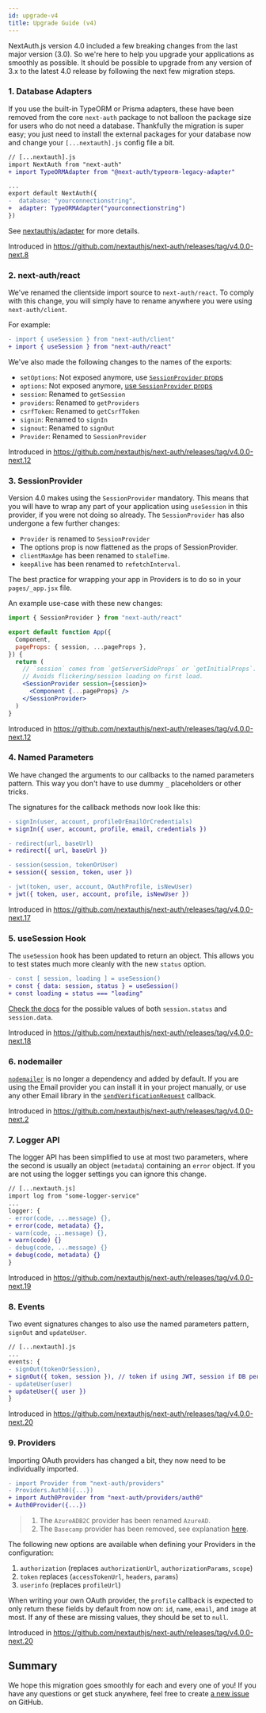 ```yaml
---
id: upgrade-v4
title: Upgrade Guide (v4)
---
```


NextAuth.js version 4.0 included a few breaking changes from the last major version (3.0). So we're here to help you upgrade your applications as smoothly as possible. It should be possible to upgrade from any version of 3.x to the latest 4.0 release by following the next few migration steps.

### 1. Database Adapters

If you use the built-in TypeORM or Prisma adapters, these have been removed from the core `next-auth` package to not balloon the package size for users who do not need a database. Thankfully the migration is super easy; you just need to install the external packages for your database now and change your `[...nextauth].js` config file a bit.

```diff
// [...nextauth].js
import NextAuth from "next-auth"
+ import TypeORMAdapter from "@next-auth/typeorm-legacy-adapter"

...
export default NextAuth({
-  database: "yourconnectionstring",
+  adapter: TypeORMAdapter("yourconnectionstring")
})
```

See [nextauthjs/adapter](https://github.com/nextauthjs/adapters) for more details.

Introduced in https://github.com/nextauthjs/next-auth/releases/tag/v4.0.0-next.8

### 2. next-auth/react

We've renamed the clientside import source to `next-auth/react`. To comply with this change, you will simply have to rename anywhere you were using `next-auth/client`.

For example:

```diff
- import { useSession } from "next-auth/client"
+ import { useSession } from "next-auth/react"
```

We've also made the following changes to the names of the exports:

- `setOptions`: Not exposed anymore, use [`SessionProvider` props](https://next-auth.js.org/getting-started/client#options)
- `options`: Not exposed anymore, [use `SessionProvider` props](https://next-auth.js.org/getting-started/client#options)
- `session`: Renamed to `getSession`
- `providers`: Renamed to `getProviders`
- `csrfToken`: Renamed to `getCsrfToken`
- `signin`: Renamed to `signIn`
- `signout`: Renamed to `signOut`
- `Provider`: Renamed to `SessionProvider`

Introduced in https://github.com/nextauthjs/next-auth/releases/tag/v4.0.0-next.12

### 3. SessionProvider

Version 4.0 makes using the `SessionProvider` mandatory. This means that you will have to wrap any part of your application using `useSession` in this provider, if you were not doing so already. The `SessionProvider` has also undergone a few further changes:

- `Provider` is renamed to `SessionProvider`
- The options prop is now flattened as the props of SessionProvider.
- `clientMaxAge` has been renamed to `staleTime`.
- `keepAlive` has been renamed to `refetchInterval`.

The best practice for wrapping your app in Providers is to do so in your `pages/_app.jsx` file.

An example use-case with these new changes:

```jsx
import { SessionProvider } from "next-auth/react"

export default function App({
  Component,
  pageProps: { session, ...pageProps },
}) {
  return (
    // `session` comes from `getServerSideProps` or `getInitialProps`.
    // Avoids flickering/session loading on first load.
    <SessionProvider session={session}>
      <Component {...pageProps} />
    </SessionProvider>
  )
}
```

Introduced in https://github.com/nextauthjs/next-auth/releases/tag/v4.0.0-next.12

### 4. Named Parameters

We have changed the arguments to our callbacks to the named parameters pattern. This way you don't have to use dummy `_` placeholders or other tricks.

The signatures for the callback methods now look like this:

```diff
- signIn(user, account, profileOrEmailOrCredentials)
+ signIn({ user, account, profile, email, credentials })
```

```diff
- redirect(url, baseUrl)
+ redirect({ url, baseUrl })
```

```diff
- session(session, tokenOrUser)
+ session({ session, token, user })
```

```diff
- jwt(token, user, account, OAuthProfile, isNewUser)
+ jwt({ token, user, account, profile, isNewUser })
```

Introduced in https://github.com/nextauthjs/next-auth/releases/tag/v4.0.0-next.17

### 5. useSession Hook

The `useSession` hook has been updated to return an object. This allows you to test states much more cleanly with the new `status` option.

```diff
- const [ session, loading ] = useSession()
+ const { data: session, status } = useSession()
+ const loading = status === "loading"
```

[Check the docs](https://next-auth.js.org/getting-started/client#usesession) for the possible values of both `session.status` and `session.data`.

Introduced in https://github.com/nextauthjs/next-auth/releases/tag/v4.0.0-next.18

### 6. nodemailer

[`nodemailer`](https://npmjs.com/package/nodemailer) is no longer a dependency and added by default. If you are using the Email provider you can install it in your project manually, or use any other Email library in the [`sendVerificationRequest`](/configuration/providers#options-1#:~:text=sendVerificationRequest) callback.

Introduced in https://github.com/nextauthjs/next-auth/releases/tag/v4.0.0-next.2

### 7. Logger API

The logger API has been simplified to use at most two parameters, where the second is usually an object (`metadata`) containing an `error` object. If you are not using the logger settings you can ignore this change.

```diff
// [...nextauth.js]
import log from "some-logger-service"
...
logger: {
- error(code, ...message) {},
+ error(code, metadata) {},
- warn(code, ...message) {},
+ warn(code) {}
- debug(code, ...message) {}
+ debug(code, metadata) {}
}
```

Introduced in https://github.com/nextauthjs/next-auth/releases/tag/v4.0.0-next.19

### 8. Events

Two event signatures changes to also use the named parameters pattern, `signOut` and `updateUser`.

```diff
// [...nextauth].js
...
events: {
- signOut(tokenOrSession),
+ signOut({ token, session }), // token if using JWT, session if DB persisted sessions.
- updateUser(user)
+ updateUser({ user })
}
```

Introduced in https://github.com/nextauthjs/next-auth/releases/tag/v4.0.0-next.20

### 9. Providers

Importing OAuth providers has changed a bit, they now need to be individually imported.

```diff
- import Provider from "next-auth/providers"
- Providers.Auth0({...})
+ import Auth0Provider from "next-auth/providers/auth0"
+ Auth0Provider({...})
```

> 1. The `AzureADB2C` provider has been renamed `AzureAD`.
> 2. The `Basecamp` provider has been removed, see explanation [here](https://github.com/basecamp/api/blob/master/sections/authentication.md#on-authenticating-users-via-oauth).

The following new options are available when defining your Providers in the configuration:

1. `authorization` (replaces `authorizationUrl`, `authorizationParams`, `scope`)
2. `token` replaces (`accessTokenUrl`, `headers`, `params`)
3. `userinfo` (replaces `profileUrl`)

When writing your own OAuth provider, the `profile` callback is expected to only return these fields by default from now on: `id`, `name`, `email`, and `image` at most. If any of these are missing values, they should be set to `null`.

Introduced in https://github.com/nextauthjs/next-auth/releases/tag/v4.0.0-next.20

## Summary

We hope this migration goes smoothly for each and every one of you! If you have any questions or get stuck anywhere, feel free to create [a new issue](https://github.com/nextauthjs/next-auth/issues/new) on GitHub.
